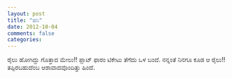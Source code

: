 ```yaml
---
layout: post
title: "ಹನಿ"
date: 2012-10-04
comments: false
categories: 
---
```



ರೈಲು ಹೋಗಿದ್ದು ಗೊತ್ತಾದ ಮೇಲು!!  ಪ್ಲಾಟ್ ಫಾರಂ ಟಿಕೇಟು ತೆಗೆದು ಒಳ ಬಂದೆ.  ನನ್ನಂತೆ ನಿನಗೂ ಕೂಡ ಆ ರೈಲು!!  ತಪ್ಪಿರಬಹುದೆಂಬ ಆಶಾವಾದವೊಂದಿತ್ತು ಹಿಂದೆ. 
